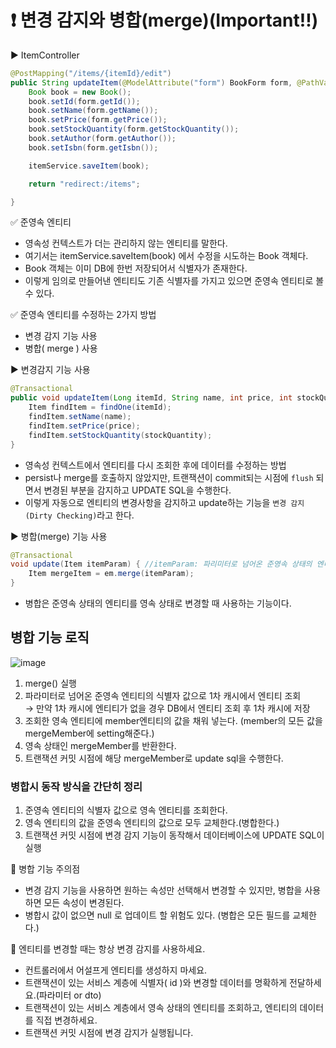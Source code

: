 # ❗ 변경 감지와 병합(merge)(Important!!)
▶️ ItemController
```java
@PostMapping("/items/{itemId}/edit")
public String updateItem(@ModelAttribute("form") BookForm form, @PathVariable String itemId) {
    Book book = new Book();
    book.setId(form.getId());
    book.setName(form.getName());
    book.setPrice(form.getPrice());
    book.setStockQuantity(form.getStockQuantity());
    book.setAuthor(form.getAuthor());
    book.setIsbn(form.getIsbn());

    itemService.saveItem(book);

    return "redirect:/items";

}
```

✅ 준영속 엔티티
* 영속성 컨텍스트가 더는 관리하지 않는 엔티티를 말한다.
* 여기서는 itemService.saveItem(book) 에서 수정을 시도하는 Book 객체다. 
* Book 객체는 이미 DB에 한번 저장되어서 식별자가 존재한다. 
* 이렇게 임의로 만들어낸 엔티티도 기존 식별자를 가지고 있으면 준영속 엔티티로 볼 수 있다.

✅ 준영속 엔티티를 수정하는 2가지 방법
* 변경 감지 기능 사용
* 병합( merge ) 사용

▶️ 변경감지 기능 사용
```java
@Transactional
public void updateItem(Long itemId, String name, int price, int stockQuantity) {
    Item findItem = findOne(itemId);
    findItem.setName(name);
    findItem.setPrice(price);
    findItem.setStockQuantity(stockQuantity);
}
```
* 영속성 컨텍스트에서 엔티티를 다시 조회한 후에 데이터를 수정하는 방법
* persist나 merge를 호출하지 않았지만, 트랜잭션이 commit되는 시점에 `flush` 되면서 변경된 부분을 감지하고 UPDATE SQL을 수행한다. 
* 이렇게 자동으로 엔티티의 변경사항을 감지하고 update하는 기능을 `변경 감지(Dirty Checking)`라고 한다.

▶️ 병합(merge) 기능 사용
```java
@Transactional
void update(Item itemParam) { //itemParam: 파리미터로 넘어온 준영속 상태의 엔티티
    Item mergeItem = em.merge(itemParam);
}
```
* 병합은 준영속 상태의 엔티티를 영속 상태로 변경할 때 사용하는 기능이다.

## 병합 기능 로직
![image](https://user-images.githubusercontent.com/39439576/235416770-7a3dc115-6c6a-4cda-8865-4f9cb203d497.png)
1. merge() 실행
2. 파라미터로 넘어온 준영속 엔티티의 식별자 값으로 1차 캐시에서 엔티티 조회   
   → 만약 1차 캐시에 엔티티가 없을 경우 DB에서 엔티티 조회 후 1차 캐시에 저장
3. 조회한 영속 엔티티에 member엔티티의 값을 채워 넣는다. (member의 모든 값을 mergeMember에 setting해준다.)
4. 영속 상태인 mergeMember를 반환한다.
5. 트랜잭션 커밋 시점에 해당 mergeMember로 update sql을 수행한다.

### 병합시 동작 방식을 간단히 정리
1. 준영속 엔티티의 식별자 값으로 영속 엔티티를 조회한다.
2. 영속 엔티티의 값을 준영속 엔티티의 값으로 모두 교체한다.(병합한다.)
3. 트랜잭션 커밋 시점에 변경 감지 기능이 동작해서 데이터베이스에 UPDATE SQL이 실행

📌 병합 기능 주의점
* 변경 감지 기능을 사용하면 원하는 속성만 선택해서 변경할 수 있지만, 병합을 사용하면 모든 속성이 변경된다. 
* 병합시 값이 없으면 null 로 업데이트 할 위험도 있다. (병합은 모든 필드를 교체한다.)

📌 엔티티를 변경할 때는 항상 변경 감지를 사용하세요.
* 컨트롤러에서 어설프게 엔티티를 생성하지 마세요.
* 트랜잭션이 있는 서비스 계층에 식별자( id )와 변경할 데이터를 명확하게 전달하세요.(파라미터 or dto)
* 트랜잭션이 있는 서비스 계층에서 영속 상태의 엔티티를 조회하고, 엔티티의 데이터를 직접 변경하세요.
* 트랜잭션 커밋 시점에 변경 감지가 실행됩니다.
